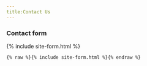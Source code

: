 ```yaml
---
title:Contact Us
---
```


### Contact form

{% include site-form.html %}

``` html
{% raw %}{% include site-form.html %}{% endraw %}
```

